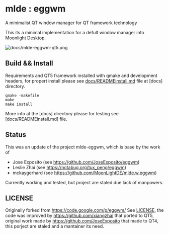mlde : eggwm
============

A minimalist QT window manager for QT framework technology

This its a minimal implementation for a defult window manager into Moonlight Desktop.

![docs/mlde-eggwm-qt5.png](docs/mlde-eggwm-qt5.png)

## Build && Install

Requirements and QT5 framework installed with qmake and development headers, 
for propert install please see [docs/READMEinstall.md](docs/READMEinstall.md) file at [docs] directory.

```
qmake -makefile
make
make install
```

More info at the [docs] directory please for testing see [docs/READMEinstall.md] file.

## Status

This was an update of the project mlde-eggwm, which is base by the work of
- Jose Exposito  (see https://github.com/JoseExposito/eggwm)
- Leslie Zhai (see https://notabug.org/tux_peng/eggwm)
- mckaygerhard (see https://github.com/MoonLightDE/mlde.w.eggwm)

Currently working and tested, but project are staled due lack of manpowers.

## LICENSE

Originally forked from https://code.google.com/p/eggwm/ See [LICENSE](LICENSE), 
the code was improved by https://github.com/xiangzhai that ported to QT5, 
original work made by https://github.com/JoseExposito that made to QT4, 
this porject are staled and a mantainer its need.
